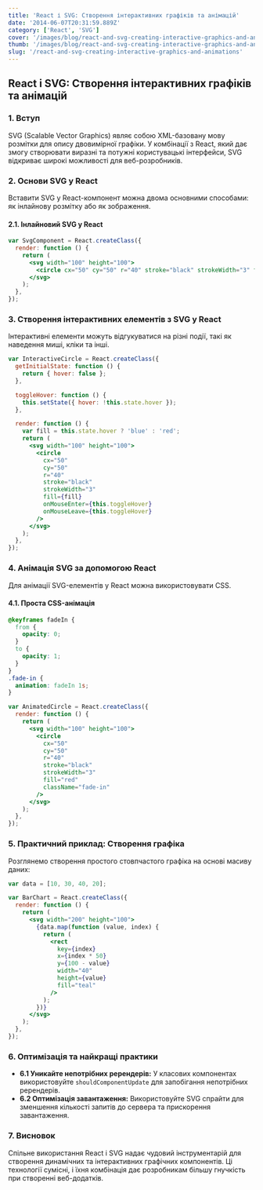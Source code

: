 ```yaml
---
title: 'React і SVG: Створення інтерактивних графіків та анімацій'
date: '2014-06-07T20:31:59.889Z'
category: ['React', 'SVG']
cover: '/images/blog/react-and-svg-creating-interactive-graphics-and-animations/cover.jpg'
thumb: '/images/blog/react-and-svg-creating-interactive-graphics-and-animations/cover-sm.jpg'
slug: '/react-and-svg-creating-interactive-graphics-and-animations'
---
```


## React і SVG: Створення інтерактивних графіків та анімацій

### 1. Вступ

SVG (Scalable Vector Graphics) являє собою XML-базовану мову розмітки для опису двовимірної графіки. У комбінації з React, який дає змогу створювати виразні та потужні користувацькі інтерфейси, SVG відкриває широкі можливості для веб-розробників.

### 2. Основи SVG у React

Вставити SVG у React-компонент можна двома основними способами: як інлайнову розмітку або як зображення.

#### 2.1. Інлайновий SVG у React

```jsx
var SvgComponent = React.createClass({
  render: function () {
    return (
      <svg width="100" height="100">
        <circle cx="50" cy="50" r="40" stroke="black" strokeWidth="3" fill="red" />
      </svg>
    );
  },
});
```

### 3. Створення інтерактивних елементів з SVG у React

Інтерактивні елементи можуть відгукуватися на різні події, такі як наведення миші, кліки та інші.

```jsx
var InteractiveCircle = React.createClass({
  getInitialState: function () {
    return { hover: false };
  },

  toggleHover: function () {
    this.setState({ hover: !this.state.hover });
  },

  render: function () {
    var fill = this.state.hover ? 'blue' : 'red';
    return (
      <svg width="100" height="100">
        <circle
          cx="50"
          cy="50"
          r="40"
          stroke="black"
          strokeWidth="3"
          fill={fill}
          onMouseEnter={this.toggleHover}
          onMouseLeave={this.toggleHover}
        />
      </svg>
    );
  },
});
```

### 4. Анімація SVG за допомогою React

Для анімації SVG-елементів у React можна використовувати CSS.

#### 4.1. Проста CSS-анімація

```css
@keyframes fadeIn {
  from {
    opacity: 0;
  }
  to {
    opacity: 1;
  }
}
.fade-in {
  animation: fadeIn 1s;
}
```

```jsx
var AnimatedCircle = React.createClass({
  render: function () {
    return (
      <svg width="100" height="100">
        <circle
          cx="50"
          cy="50"
          r="40"
          stroke="black"
          strokeWidth="3"
          fill="red"
          className="fade-in"
        />
      </svg>
    );
  },
});
```

### 5. Практичний приклад: Створення графіка

Розглянемо створення простого стовпчастого графіка на основі масиву даних:

```jsx
var data = [10, 30, 40, 20];

var BarChart = React.createClass({
  render: function () {
    return (
      <svg width="200" height="100">
        {data.map(function (value, index) {
          return (
            <rect
              key={index}
              x={index * 50}
              y={100 - value}
              width="40"
              height={value}
              fill="teal"
            />
          );
        })}
      </svg>
    );
  },
});
```

### 6. Оптимізація та найкращі практики

- **6.1 Уникайте непотрібних ререндерів:** У класових компонентах використовуйте `shouldComponentUpdate` для запобігання непотрібних ререндерів.
- **6.2 Оптимізація завантаження:** Використовуйте SVG спрайти для зменшення кількості запитів до сервера та прискорення завантаження.

### 7. Висновок

Спільне використання React і SVG надає чудовий інструментарій для створення динамічних та інтерактивних графічних компонентів. Ці технології сумісні, і їхня комбінація дає розробникам більшу гнучкість при створенні веб-додатків.
